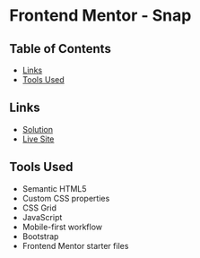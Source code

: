 
# Frontend Mentor - Snap


## Table of Contents
- [Links](#links)
- [Tools Used](#tools-used)

## Links

- [Solution](https://github.com/niniola-creator/niniola-creator.github.io/blob/main/index.html)
- [Live Site ](https://niniola-creator.github.io)


## Tools Used

- Semantic HTML5
- Custom CSS properties
- CSS Grid
- JavaScript
- Mobile-first workflow
- Bootstrap
- Frontend Mentor starter files


